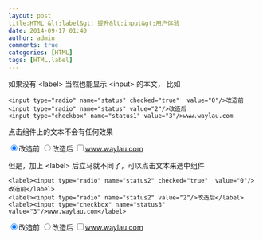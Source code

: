 ```yaml
---
layout: post
title:HTML &lt;label&gt; 提升&lt;input&gt;用户体验 
date: 2014-09-17 01:40
author: admin
comments: true
categories: [HTML]
tags: [HTML,label]
---
```


如果没有 &lt;label&gt; 当然也能显示 &lt;input&gt; 的本文，
比如

	<input type="radio" name="status" checked="true"  value="0"/>改造前
	<input type="radio" name="status" value="2"/>改造后
	<input type="checkbox" name="status1" value="3"/>www.waylau.com

点击组件上的文本不会有任何效果

<input type="radio" name="status" checked="true"  value="0"/>改造前
<input type="radio" name="status" value="2"/>改造后
<input type="checkbox" name="status1" value="3"/>www.waylau.com

但是，加上  &lt;label&gt; 后立马就不同了，可以点击文本来选中组件

	<label><input type="radio" name="status2" checked="true"  value="0"/>改造前</label>
	<label><input type="radio" name="status2" value="2"/>改造后</label>
	<label><input type="checkbox" name="status3" value="3"/>www.waylau.com</label>

<label><input type="radio" name="status2" checked="true"  value="0"/>改造前</label>
<label><input type="radio" name="status2" value="2"/>改造后</label>
<label><input type="checkbox" name="status3" value="3"/>www.waylau.com
</label>